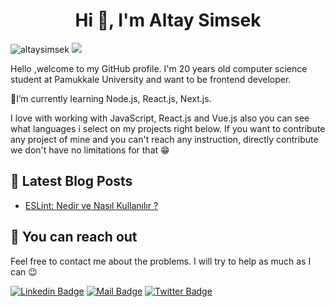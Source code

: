 
<h1 align="center">Hi 👋, I'm Altay Simsek</h1>  

<p align="left"> <img src="https://komarev.com/ghpvc/?username=altaysimsek&label=Profile%20views&color=00ad0c&style=flat" alt="altaysimsek" /> <a href='https://findmentor.network/peer/altay-simsek'>  <img src="https://img.shields.io/badge/Find%20Mentor-I'm%20a%20mentee-blueviolet">  <a/></p>  

<p>Hello ,welcome to my GitHub profile. I'm 20 years old computer science student at Pamukkale University and want to be frontend developer. </p>
 
<p>🌱I’m currently learning Node.js, React.js, Next.js.</p>
<p>I love with working with JavaScript, React.js and Vue.js also you can see what languages i select on my projects right below. If you want to contribute any project of mine and you can't reach any instruction, directly contribute we don't have no limitations for that 😁</p>

## 📃 Latest Blog Posts
- [ESLint: Nedir ve Nasıl Kullanılır ?](https://altaysimsek16.medium.com/eslint-nedir-ve-nas%C4%B1l-kullan%C4%B1l%C4%B1r-c46d727036c5)

## 🤗 You can reach out

Feel free to contact me about the problems. I will try to help as much as I can 😉

[![Linkedin Badge](https://img.shields.io/badge/linkedin-%230077B5.svg?&style=for-the-badge&logo=linkedin&logoColor=white)](https://www.linkedin.com/in/altaysimsek/)
[![Mail Badge](https://img.shields.io/badge/email-c14438?style=for-the-badge&logo=Gmail&logoColor=white&link=mailto:altaysimsek16@gmail.com)](mailto:altaysimsek16@gmail.com)
[![Twitter Badge](https://img.shields.io/badge/twitter-1DA1F2?style=for-the-badge&logo=twitter&logoColor=white)](https://twitter.com/altitans)

   

